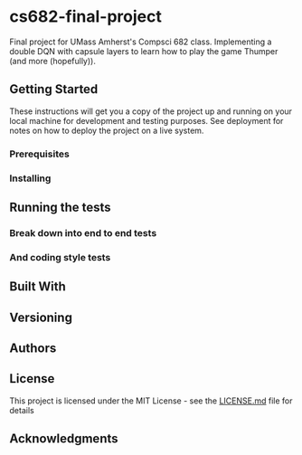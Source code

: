 # cs682-final-project
Final project for UMass Amherst's Compsci 682 class. Implementing a double DQN 
with capsule layers to learn how to play the game Thumper
(and more (hopefully)).

## Getting Started

These instructions will get you a copy of the project up and running on your local machine for development and testing purposes. See deployment for notes on how to deploy the project on a live system.

### Prerequisites



### Installing


## Running the tests


### Break down into end to end tests


### And coding style tests



## Built With


## Versioning


## Authors



## License

This project is licensed under the MIT License - see the [LICENSE.md](LICENSE.md) file for details

## Acknowledgments
